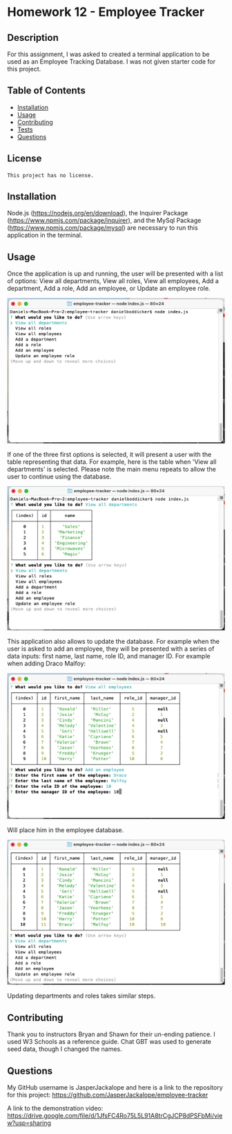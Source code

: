 # Homework 12 - Employee Tracker

## Description

For this assignment, I was asked to created a terminal application to be used as an Employee Tracking Database. I was not given starter code for this project. 

## Table of Contents

- [Installation](#installation)
- [Usage](#usage)
- [Contributing](#contributing)
- [Tests](#tests)
- [Questions](#questions)

## License

    This project has no license.

## Installation

Node.js (https://nodejs.org/en/download), the Inquirer Package (https://www.npmjs.com/package/inquirer), and the MySql Package (https://www.npmjs.com/package/mysql) are necessary to run this application in the terminal. 

## Usage

Once the application is up and running, the user will be presented with a list of options: View all departments, View all roles, View all employees, Add a department, Add a role, Add an employee, or Update an employee role.

![alt text](./images-readme/image1.jpg)

If one of the three first options is selected, it will present a user with the table representing that data. For example, here is the table when 'View all departments' is selected. Please note the main menu repeats to allow the user to continue using the database.

![alt text](./images-readme/image2.jpg)

This application also allows to update the database. For example when the user is asked to add an employee, they will be presented with a series of data inputs: first name, last name, role ID, and manager ID. For example when adding Draco Malfoy:

![alt text](./images-readme/image3.jpg)

Will place him in the employee database.

![alt text](./images-readme/image4.jpg)

Updating departments and roles takes similar steps.

## Contributing

Thank you to instructors Bryan and Shawn for their un-ending patience. I used W3 Schools as a reference guide. Chat GBT was used to generate seed data, though I changed the names.

## Questions

My GitHub username is JasperJackalope and here is a link to the repository for this project: https://github.com/JasperJackalope/employee-tracker

A link to the demonstration video:  https://drive.google.com/file/d/1JfsFC4Ro75L5L91A8trCgJCP8dPSFbMi/view?usp=sharing